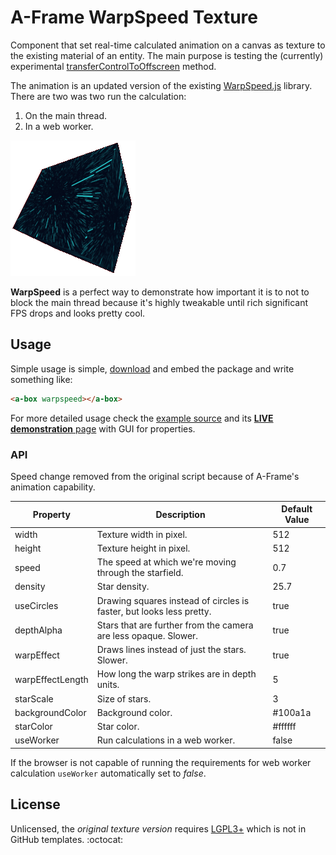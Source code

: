 # A-Frame WarpSpeed Texture

Component that set real-time calculated animation on a canvas as texture to the existing material of an entity. The main purpose is testing the (currently) experimental [transferControlToOffscreen](https://developer.mozilla.org/en-US/docs/Web/API/HTMLCanvasElement/transferControlToOffscreen) method.

The animation is an updated version of the existing [WarpSpeed.js](https://github.com/adolfintel/warpspeed) library. There are two was two run the calculation:

1. On the main thread.
2. In a web worker.

![textured cube](cube.gif)

**WarpSpeed** is a perfect way to demonstrate how important it is to not to block the main thread because it's highly tweakable until rich significant FPS drops and looks pretty cool.

## Usage

Simple usage is simple, [download](https://raw.githubusercontent.com/SubZtep/aframe-warpspeed-texture/main/awt.min.js) and embed the package and write something like:

```html
<a-box warpspeed></a-box>
```

For more detailed usage check the [example source](index.html) and its [**LIVE demonstration** page](https://subztep.github.io/aframe-warpspeed-texture/) with GUI for properties.

### API

Speed change removed from the original script because of A-Frame's animation capability.

| Property         | Description                                                          | Default Value |
| ---------------- | -------------------------------------------------------------------- | ------------- |
| width            | Texture width in pixel.                                              | 512           |
| height           | Texture height in pixel.                                             | 512           |
| speed            | The speed at which we're moving through the starfield.               | 0.7           |
| density          | Star density.                                                        | 25.7          |
| useCircles       | Drawing squares instead of circles is faster, but looks less pretty. | true          |
| depthAlpha       | Stars that are further from the camera are less opaque. Slower.      | true          |
| warpEffect       | Draws lines instead of just the stars. Slower.                       | true          |
| warpEffectLength | How long the warp strikes are in depth units.                        | 5             |
| starScale        | Size of stars.                                                       | 3             |
| backgroundColor  | Background color.                                                    | #100a1a       |
| starColor        | Star color.                                                          | #ffffff       |
| useWorker        | Run calculations in a web worker.                                    | false         |

If the browser is not capable of running the requirements for web worker calculation `useWorker` automatically set to _false_.

## License

Unlicensed, the _original texture version_ requires [LGPL3+](https://github.com/adolfintel/warpspeed#license) which is not in GitHub templates. :octocat:
